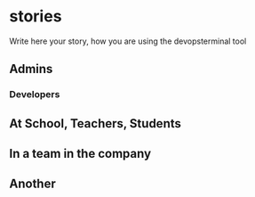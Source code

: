 # stories
Write here your story, how you are using the devopsterminal tool


## Admins



### Developers


## At School, Teachers, Students


## In a team in the company


## Another
